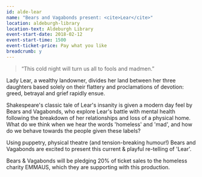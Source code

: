 ```yaml
---
id: alde-lear
name: "Bears and Vagabonds present: <cite>Lear</cite>"
location: aldeburgh-library
location-text: Aldeburgh Library
event-start-date: 2018-02-12
event-start-time: 1500
event-ticket-price: Pay what you like
breadcrumb: y
---
```


> “This cold night will turn us all to fools and madmen.”

Lady Lear, a wealthy landowner, divides her land between her three daughters based solely on their flattery and proclamations of devotion: greed, betrayal and grief rapidly ensue.

Shakespeare's classic tale of Lear's insanity is given a modern day feel by Bears and Vagabonds, who explore Lear's battle with mental health following the breakdown of her relationships and loss of a physical home. What do we think when we hear the words 'homeless' and 'mad', and how do we behave towards the people given these labels?

Using puppetry, physical theatre (and tension-breaking humour!) Bears and Vagabonds are excited to present this current & playful re-telling of 'Lear'.

Bears & Vagabonds will be pledging 20% of ticket sales to the homeless charity EMMAUS, which they are supporting with this production.
